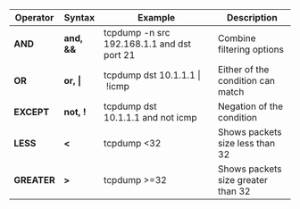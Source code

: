 | **Operator** | **Syntax**  | **Example**                                | **Description**                    |
| ------------ | ----------- | ------------------------------------------ | ---------------------------------- |
| **AND**      | **and, &&** | tcpdump -n src 192.168.1.1 and dst port 21 | Combine filtering options          |
| **OR**       | **or, \|**  | tcpdump dst 10.1.1.1 \| !icmp              | Either of the condition can match  |
| **EXCEPT**   | **not, !**  | tcpdump dst 10.1.1.1 and not icmp          | Negation of the condition          |
| **LESS**     | **<**       | tcpdump <32                                | Shows packets size less than 32    |
| **GREATER**  | **>**       | tcpdump >=32                               | Shows packets size greater than 32 |
